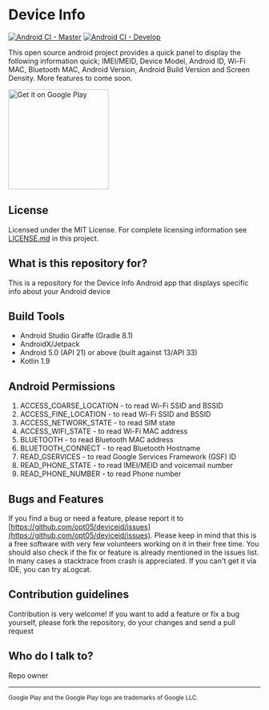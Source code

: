 # Device Info

[![Android CI - Master](https://github.com/opt05/deviceid/actions/workflows/android-master.yml/badge.svg)](https://github.com/opt05/deviceid/actions/workflows/android-master.yml) [![Android CI - Develop](https://github.com/opt05/deviceid/actions/workflows/android-develop.yml/badge.svg)](https://github.com/opt05/deviceid/actions/workflows/android-develop.yml)

This open source android project provides a quick panel to display the following information quick; IMEI/MEID, Device Model, Android ID, Wi-Fi MAC, Bluetooth MAC, Android Version, Android Build Version and Screen Density. More features to come soon.

<a href='https://play.google.com/store/apps/details?id=com.cwlarson.deviceid&pcampaignid=pcampaignidMKT-Other-global-all-co-prtnr-py-PartBadge-Mar2515-1'><img alt='Get it on Google Play' src='https://play.google.com/intl/en_us/badges/static/images/badges/en_badge_web_generic.png' width="200"/></a>

## License

Licensed under the MIT License. For complete licensing information see [LICENSE.md](https://github.com/opt05/deviceid/blob/master/LICENSE.md) in this project.

## What is this repository for?

This is a repository for the Device Info Android app that displays specific info about your Android device

## Build Tools

* Android Studio Giraffe (Gradle 8.1)
* AndroidX/Jetpack
* Android 5.0 (API 21) or above (built against 13/API 33)
* Kotlin 1.9

## Android Permissions

1. ACCESS_COARSE_LOCATION - to read Wi-Fi SSID and BSSID
2. ACCESS_FINE_LOCATION - to read Wi-Fi SSID and BSSID
3. ACCESS_NETWORK_STATE - to read SIM state
4. ACCESS_WIFI_STATE - to read Wi-Fi MAC address
5. BLUETOOTH - to read Bluetooth MAC address
6. BLUETOOTH_CONNECT - to read Bluetooth Hostname
7. READ_GSERVICES - to read Google Services Framework (GSF) ID
8. READ_PHONE_STATE - to read IMEI/MEID and voicemail number
9. READ_PHONE_NUMBER - to read Phone number

## Bugs and Features

If you find a bug or need a feature, please report it to [https://github.com/opt05/deviceid/issues](https://github.com/opt05/deviceid/issues). Please keep in mind that this is a free software with very few volunteers working on it in their free time. You should also check if the fix or feature is already mentioned in the issues list. In many cases a stacktrace from crash is appreciated. If you can't get it via IDE, you can try aLogcat.

## Contribution guidelines

Contribution is very welcome! If you want to add a feature or fix a bug yourself, please fork the repository, do your changes and send a pull request

## Who do I talk to?

Repo owner

---

<sup>Google Play and the Google Play logo are trademarks of Google LLC.</sup>
